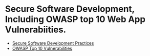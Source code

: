 # Secure Software Development, Including OWASP top 10 Web App Vulnerabiities.

+ [Secure Software Development Practices](https://github.com/timolinn/security/blob/master/secure_development.md)
+ [OWASP Top 10 Vulnerabilities](https://github.com/timolinn/security/blob/master/web_application_security.md)
